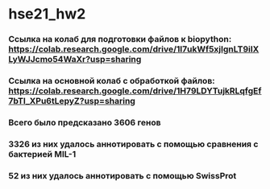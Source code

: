 # hse21_hw2
### Ссылка на колаб для подготовки файлов к biopython: https://colab.research.google.com/drive/1l7ukWf5xjlgnLT9iIXLyWJJcmo54WaXr?usp=sharing
### Ссылка на основной колаб с обработкой файлов: https://colab.research.google.com/drive/1H79LDYTujkRLqfgEf7bTl_XPu6tLepyZ?usp=sharing


### Всего было предсказано 3606 генов

### 3326 из них удалось аннотировать с помощью сравнения с бактерией MIL-1

### 52 из них удалось аннотировать с помощью SwissProt
